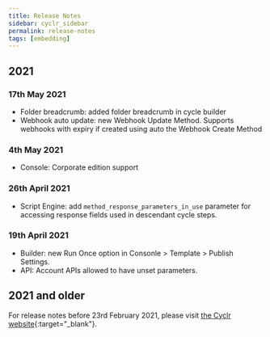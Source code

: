 ```yaml
---
title: Release Notes
sidebar: cyclr_sidebar
permalink: release-notes
tags: [embedding]
---
```


## 2021

### 17th May 2021
- Folder breadcrumb: added folder breadcrumb in cycle builder
- Webhook auto update: new Webhook Update Method. Supports webhooks with expiry if created using auto the Webhook Create Method

### 4th May 2021
- Console: Corporate edition support 

### 26th April 2021
- Script Engine: add `method_response_parameters_in_use` parameter for accessing response fields used in descendant cycle steps.

### 19th April 2021
- Builder: new Run Once option in Consonle > Template > Publish Settings.
- API: Account APIs allowed to have unset parameters.

## 2021 and older

For release notes before 23rd February 2021, please visit [the Cyclr website](https://cyclr.com/changelog){:target="_blank"}.
